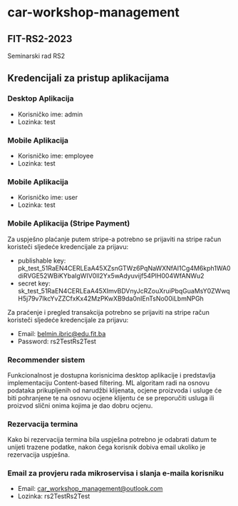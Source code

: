# car-workshop-management

## FIT-RS2-2023
Seminarski rad RS2

## Kredencijali za pristup aplikacijama

### Desktop Aplikacija
- Korisničko ime: admin
- Lozinka: test

### Mobile Aplikacija
- Korisničko ime: employee
- Lozinka: test

### Mobile Aplikacija
- Korisničko ime: user
- Lozinka: test

### Mobile Aplikacija (Stripe Payment)
Za uspješno plaćanje putem stripe-a potrebno se prijaviti na stripe račun koristeči sljedeće kredencijale za prijavu:
- publishable key: pk_test_51RaEN4CERLEaA45XZsnGTWz6PqNaWXNfAI1Cg4M6kph1WA0diRVGE52WBiKYbaIgWIV0ll2Yx5wAdyuvijf54PIH004WfANWu2
- secret key: sk_test_51RaEN4CERLEaA45XImvBDVnyJcRZouXruiPbqGuaMsY0ZWwqH5j79v7IkcYvZZCfxKx42MzPKwXB9da0nIEnTsNo00iLbmNPGh

Za praćenje i pregled transakcija potrebno se prijaviti na stripe račun koristeči sljedeće kredencijale za prijavu:
- Email: belmin.ibric@edu.fit.ba
- Password: rs2TestRs2Test

### Recommender sistem
Funkcionalnost je dostupna korisnicima desktop aplikacije i predstavlja implementaciju Content-based filtering. ML algoritam radi na osnovu podataka prikupljenih od narudžbi klijenata, ocjene proizvoda i usluge će biti pohranjene te na osnovu ocjene klijentu će se preporučiti usluga ili proizvod slični onima kojima je dao dobru ocjenu.

### Rezervacija termina
Kako bi rezervacija termina bila uspješna potrebno je odabrati datum te unijeti trazene podatke, nakon čega korisnik dobiva email ukoliko je rezervacija 
uspješna.

### Email za provjeru rada mikroservisa i slanja e-maila korisniku 
- Email: car_workshop_management@outlook.com
- Lozinka: rs2TestRs2Test